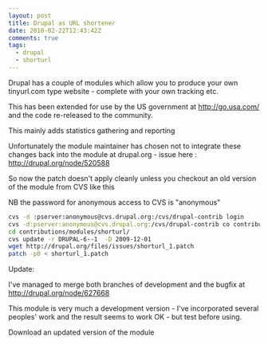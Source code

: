 ```yaml
---
layout: post
title: Drupal as URL shortener
date: 2010-02-22T12:43:42Z
comments: true
tags:
  - drupal
  - shorturl
---
```


Drupal has a couple of modules which allow you to produce your own tinyurl.com type website - complete with your own tracking etc.

This has been extended for use by the US government at http://go.usa.com/ and the code re-released to the community.

<!--more-->

This mainly adds statistics gathering and reporting

Unfortunately the module maintainer has chosen not to integrate these changes back into the module at drupal.org - issue here : http://drupal.org/node/520588

So now the patch doesn't apply cleanly unless you checkout an old version of the module from CVS like this

NB the password for anonymous access to CVS is "anonymous"

```bash
cvs -d :pserver:anonymous@cvs.drupal.org:/cvs/drupal-contrib login
cvs -d:pserver:anonymous@cvs.drupal.org:/cvs/drupal-contrib co contributions/modules/shorturl
cd contributions/modules/shorturl/
cvs update -r DRUPAL-6--1  -D 2009-12-01
wget http://drupal.org/files/issues/shorturl_1.patch
patch -p0 < shorturl_1.patch
```

Update:

I've managed to merge both branches of development and the bugfix at http://drupal.org/node/627668

This module is very much a development version - I've incorporated several peoples' work and the result seems to work OK - but test before using.

Download an updated version of the module
